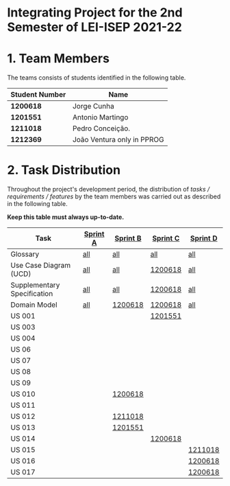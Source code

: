 # Integrating Project for the 2nd Semester of LEI-ISEP 2021-22 

# 1. Team Members

The teams consists of students identified in the following table. 

| Student Number	 | Name                       |
|-----------------|----------------------------|
| **1200618**     | Jorge Cunha                |
| **1201551**     | Antonio Martingo           |
| **1211018**     | Pedro Conceição.           |
| **1212369**     | João Ventura only in PPROG |



# 2. Task Distribution ###


Throughout the project's development period, the distribution of _tasks / requirements / features_ by the team members was carried out as described in the following table. 

**Keep this table must always up-to-date.**

| Task                        | [Sprint A](SprintA/README.md) | [Sprint B](SprintB/README.md) | [Sprint C](SprintC/README.md) | [Sprint D](SprintD/README.md) |
|-----------------------------|-------------------------------|-------------------------------|-------------------------------|-------------------------------|
| Glossary                    | [all](SprintA/Glossary.md)    | [all](SprintB/Glossary.md)    | [all](SprintC/Glossary.md)    | [all](SprintD/Glossary.md)    |
| Use Case Diagram (UCD)      | [all](SprintA/UCD.md)         | [all](SprintB/UCD/UCD.md)     | [1200618](SprintA/US010.md)   | [all](SprintD/UCD.md)         |
| Supplementary Specification | [all](SprintA/FURPS.md)       | [all](SprintB/FURPS.md)       | [1200618](SprintA/US010.md)   | [all](SprintD/FURPS.md)       |
| Domain Model                | [all](SprintA/DM.md)          | [1200618](SprintA/US010.md)   | [1200618](SprintA/US010.md)   | [all](SprintD/DM.md)          |
| US 001                      |                               || [1201551](SprintC/US001.md)   ||
| US 003                      |                               |                               |                               |                               |
| US 004                      |                               ||||
| US 06                       |                               ||||
| US 07                       |                               ||||
| US 08                       |                               ||||
| US 09                       |                               |                               |                               |                               |
| US 010                      |                               | [1200618](SprintB/US010.md)   |||
| US 011                      |                               ||||
| US 012                      |                               | [1211018](SprintB/US012.md)   |||
| US 013                      |                               | [1201551](SprintB/US013.md)   |||
| US 014                      |                               || [1200618](SprintC/US014.md)   ||
| US 015                      |                               ||                               | [1211018](SprintD/US015.md)   |
| US 016                      |                               ||                               | [1200618](SprintD/US016.md)   |
| US 017                      |                               ||                               | [1200618](Sprintd/US017.md)   |



